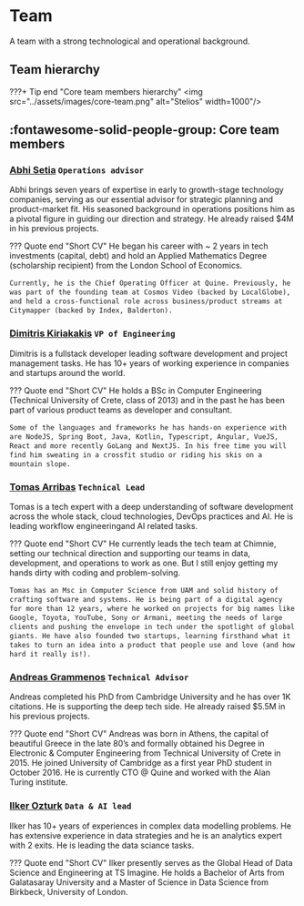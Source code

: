 # Team

A team with a strong technological and operational background.

## Team hierarchy

???+ Tip end "Core team members hierarchy"
    <img src="../assets/images/core-team.png" alt="Stelios" width=1000"/>

## :fontawesome-solid-people-group: Core team members

### <a href="https://linkedin.com/in/abhis23" target="_blank"> Abhi Setia</a> `Operations advisor`

Abhi brings seven years of expertise in early to growth-stage technology companies, serving as our essential advisor for strategic planning and product-market fit. His seasoned background in operations positions him as a pivotal figure in guiding our direction and strategy.  He already raised $4M in his previous projects.

??? Quote end "Short CV"
    He began his career with ~ 2 years in tech investments (capital, debt) 
    and hold an Applied Mathematics Degree (scholarship recipient) from 
    the London School of Economics.
    
    Currently, he is the Chief Operating Officer at Quine. Previously, he was part of the founding team at Cosmos Video (backed by LocalGlobe), and held a cross-functional role across business/product streams at Citymapper (backed by Index, Balderton). 


### <a href="https://www.linkedin.com/in/kiriakakis/" target="_blank"> Dimitris Kiriakakis</a> `VP of Engineering`

Dimitris is a fullstack developer leading software development and project management tasks. He has 10+ years of working experience in companies and startups around the world. 

??? Quote end "Short CV"
    He holds a BSc in Computer Engineering (Technical University of Crete, class of 2013) and in the past he has been part of various product teams as developer and consultant.

    Some of the languages and frameworks he has hands-on experience with are NodeJS, Spring Boot, Java, Kotlin, Typescript, Angular, VueJS, React and more recently GoLang and NextJS. In his free time you will find him sweating in a crossfit studio or riding his skis on a mountain slope.

###  <a href="https://www.linkedin.com/in/tomups" target="_blank"> Tomas Arribas</a> `Technical Lead`

Tomas is a tech expert with a deep understanding of software development across the whole stack, cloud technologies, DevOps practices and AI. He is leading workflow engineeringand AI related tasks.

??? Quote end "Short CV"
    He currently leads the tech team at Chimnie, setting our technical direction and supporting our teams in data, development, and operations to work as one. But I still enjoy getting my hands dirty with coding and problem-solving.

    Tomas has an Msc in Computer Science from UAM and solid history of crafting software and systems. He is being part of a digital agency for more than 12 years, where he worked on projects for big names like Google, Toyota, YouTube, Sony or Armani, meeting the needs of large clients and pushing the envelope in tech under the spotlight of global giants. He have also founded two startups, learning firsthand what it takes to turn an idea into a product that people use and love (and how hard it really is!).

###  <a href="https://www.turing.ac.uk/people/former-doctoral-students/andreas-grammenos" target="_blank"> Andreas Grammenos</a> `Technical Advisor`

Andreas completed his PhD from Cambridge University and he has over 1K citations. He is supporting the deep tech side. He already raised $5.5M in his previous projects.

??? Quote end "Short CV"
    Andreas was born in Athens, the capital of beautiful Greece in the late 80’s and formally obtained his Degree in Electronic & Computer Engineering from Technical University of Crete in 2015. He joined University of Cambridge as a first year PhD student in October 2016. He is currently CTO @ Quine and worked with the Alan Turing institute. 

### <a href="https://www.linkedin.com/in/iozturk/" target="_blank"> Ilker Ozturk</a> `Data & AI lead`

Ilker has 10+ years of experiences in complex data modelling problems. He has extensive experience in data strategies and he is an analytics expert with 2 exits. He is leading the data sciance tasks.

??? Quote end "Short CV"
    Ilker presently serves as the Global Head of Data Science and Engineering at TS Imagine. He holds a Bachelor of Arts from Galatasaray University and a Master of Science in Data Science from Birkbeck, University of London.